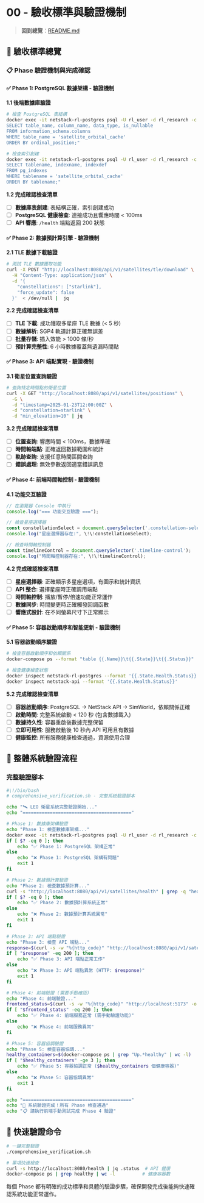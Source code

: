 # 00 - 驗收標準與驗證機制

> **回到總覽**：[README.md](./README.md)

## 🎯 驗收標準總覽

### 📋 Phase 驗證機制與完成確認

#### ✅ Phase 1: PostgreSQL 數據架構 - 驗證機制

**1.1 後端數據庫驗證**
```bash
# 檢查 PostgreSQL 表結構
docker exec -it netstack-rl-postgres psql -U rl_user -d rl_research -c "
SELECT table_name, column_name, data_type, is_nullable 
FROM information_schema.columns 
WHERE table_name = 'satellite_orbital_cache'
ORDER BY ordinal_position;"

# 檢查索引創建
docker exec -it netstack-rl-postgres psql -U rl_user -d rl_research -c "
SELECT tablename, indexname, indexdef 
FROM pg_indexes 
WHERE tablename = 'satellite_orbital_cache'
ORDER BY tablename;"
```

**1.2 完成確認檢查清單**
- [ ] **數據庫表創建**: 表結構正確，索引創建成功
- [ ] **PostgreSQL 健康檢查**: 連接成功且響應時間 < 100ms
- [ ] **API 響應**: `/health` 端點返回 200 狀態

#### ✅ Phase 2: 數據預計算引擎 - 驗證機制

**2.1 TLE 數據下載驗證**
```bash
# 測試 TLE 數據獲取功能
curl -X POST "http://localhost:8080/api/v1/satellites/tle/download" \
  -H "Content-Type: application/json" \
  -d '{
    "constellations": ["starlink"],
    "force_update": false
  }'  < /dev/null |  jq
```

**2.2 完成確認檢查清單**
- [ ] **TLE 下載**: 成功獲取多星座 TLE 數據 (< 5 秒)
- [ ] **數據解析**: SGP4 軌道計算正確無誤差
- [ ] **批量存儲**: 插入效能 > 1000 條/秒
- [ ] **預計算完整性**: 6 小時數據覆蓋無遺漏時間點

#### ✅ Phase 3: API 端點實現 - 驗證機制

**3.1 衛星位置查詢驗證**
```bash
# 查詢特定時間點的衛星位置
curl -X GET "http://localhost:8080/api/v1/satellites/positions" \
  -G \
  -d "timestamp=2025-01-23T12:00:00Z" \
  -d "constellation=starlink" \
  -d "min_elevation=10" | jq
```

**3.2 完成確認檢查清單**
- [ ] **位置查詢**: 響應時間 < 100ms，數據準確
- [ ] **時間軸端點**: 正確返回數據範圍和統計
- [ ] **軌跡查詢**: 支援任意時間區間查詢
- [ ] **錯誤處理**: 無效參數返回適當錯誤訊息

#### ✅ Phase 4: 前端時間軸控制 - 驗證機制

**4.1 功能交互驗證**
```javascript
// 在瀏覽器 Console 中執行
console.log("=== 功能交互驗證 ===");

// 檢查星座選擇器
const constellationSelect = document.querySelector('.constellation-selector');
console.log("星座選擇器存在:", \!\!constellationSelect);

// 檢查時間軸控制器
const timelineControl = document.querySelector('.timeline-control');
console.log("時間軸控制器存在:", \!\!timelineControl);
```

**4.2 完成確認檢查清單**
- [ ] **星座選擇器**: 正確顯示多星座選項，有圖示和統計資訊
- [ ] **API 整合**: 選擇星座時正確調用端點
- [ ] **時間軸控制**: 播放/暫停/倍速功能正常運作
- [ ] **數據同步**: 時間變更時正確觸發回調函數
- [ ] **響應式設計**: 在不同螢幕尺寸下正常顯示

#### ✅ Phase 5: 容器啟動順序和智能更新 - 驗證機制

**5.1 容器啟動順序驗證**
```bash
# 檢查容器啟動順序和依賴關係
docker-compose ps --format "table {{.Name}}\t{{.State}}\t{{.Status}}"

# 檢查健康檢查狀態
docker inspect netstack-rl-postgres --format '{{.State.Health.Status}}'
docker inspect netstack-api --format '{{.State.Health.Status}}'
```

**5.2 完成確認檢查清單**
- [ ] **容器啟動順序**: PostgreSQL → NetStack API → SimWorld，依賴關係正確
- [ ] **啟動時間**: 完整系統啟動 < 120 秒 (包含數據載入)
- [ ] **數據持久性**: 容器重啟後數據完整保留
- [ ] **立即可用性**: 服務啟動後 10 秒內 API 可用且有數據
- [ ] **健康監控**: 所有服務健康檢查通過，資源使用合理

## 🚀 整體系統驗證流程

### **完整驗證腳本**
```bash
#\!/bin/bash
# comprehensive_verification.sh - 完整系統驗證腳本

echo "🛰️ LEO 衛星系統完整驗證開始..."
echo "========================================"

# Phase 1: 數據庫架構驗證
echo "Phase 1: 檢查數據庫架構..."
docker exec -it netstack-rl-postgres psql -U rl_user -d rl_research -c "\dt" > /dev/null 2>&1
if [ $? -eq 0 ]; then
    echo "✅ Phase 1: PostgreSQL 架構正常"
else
    echo "❌ Phase 1: PostgreSQL 架構有問題"
    exit 1
fi

# Phase 2: 數據預計算驗證
echo "Phase 2: 檢查數據預計算..."
curl -s "http://localhost:8080/api/v1/satellites/health" | grep -q "healthy"
if [ $? -eq 0 ]; then
    echo "✅ Phase 2: 數據預計算系統正常"
else
    echo "❌ Phase 2: 數據預計算系統異常"
    exit 1
fi

# Phase 3: API 端點驗證
echo "Phase 3: 檢查 API 端點..."
response=$(curl -s -w "%{http_code}" "http://localhost:8080/api/v1/satellites/constellations/info" -o /dev/null)
if [ "$response" -eq 200 ]; then
    echo "✅ Phase 3: API 端點正常工作"
else
    echo "❌ Phase 3: API 端點異常 (HTTP: $response)"
    exit 1
fi

# Phase 4: 前端驗證 (需要手動確認)
echo "Phase 4: 前端驗證..."
frontend_status=$(curl -s -w "%{http_code}" "http://localhost:5173" -o /dev/null)
if [ "$frontend_status" -eq 200 ]; then
    echo "✅ Phase 4: 前端服務正常 (需手動驗證功能)"
else
    echo "❌ Phase 4: 前端服務異常"
fi

# Phase 5: 容器協調驗證
echo "Phase 5: 檢查容器協調..."
healthy_containers=$(docker-compose ps | grep "Up.*healthy" | wc -l)
if [ "$healthy_containers" -ge 3 ]; then
    echo "✅ Phase 5: 容器協調正常 ($healthy_containers 個健康容器)"
else
    echo "❌ Phase 5: 容器協調異常"
    exit 1
fi

echo "========================================"
echo "🎉 系統驗證完成！所有 Phase 檢查通過"
echo "📋 請執行前端手動測試完成 Phase 4 驗證"
```

## 🔧 快速驗證命令

```bash
# 一鍵完整驗證
./comprehensive_verification.sh

# 單項快速檢查
curl -s http://localhost:8080/health | jq .status  # API 健康
docker-compose ps | grep healthy | wc -l          # 健康容器數
```

每個 Phase 都有明確的成功標準和具體的驗證步驟，確保開發完成後能夠快速確認系統功能正常運作。

